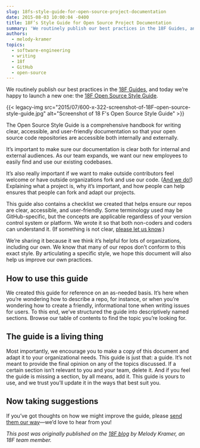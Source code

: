 ```yaml
---
slug: 18fs-style-guide-for-open-source-project-documentation
date: 2015-08-03 10:00:04 -0400
title: 18F’s Style Guide for Open Source Project Documentation
summary: 'We routinely publish our best practices in the 18F Guides, and today we’re happy to launch a new one: the 18F Open Source Style Guide. The Open Source Style Guide is a comprehensive handbook for writing clear, accessible, and user-friendly documentation so that'
authors:
  - melody-kramer
topics:
  - software-engineering
  - writing
  - 18f
  - GitHub
  - open-source
---
```


We routinely publish our best practices in the [18F Guides](https://pages.18f.gov/guides/), and today we’re happy to launch a new one: the [18F Open Source Style Guide](https://pages.18f.gov/open-source-guide/).

{{< legacy-img src="2015/07/600-x-322-screenshot-of-18F-open-source-style-guide.jpg" alt="Screenshot of 18 F's Open Source Style Guide" >}}

The Open Source Style Guide is a comprehensive handbook for writing clear, accessible, and user-friendly documentation so that your open source code repositories are accessible both internally and externally.

It’s important to make sure our documentation is clear both for internal and external audiences. As our team expands, we want our new employees to easily find and use our existing codebases.

It&#8217;s also really important if we want to make outside contributors feel welcome or have outside organizations fork and use our code. ([And we do!](https://github.com/18F/open-source-policy/blob/master/policy.md)) Explaining what a project is, why it&#8217;s important, and how people can help ensures that people can fork and adapt our projects.

This guide also contains a checklist we created that helps ensure our repos are clear, accessible, and user-friendly. Some terminology used may be GitHub-specific, but the concepts are applicable regardless of your version control system or platform. We wrote it so that both non-coders and coders can understand it. (If something is not clear, [please let us know](https://github.com/18F/open-source-guide/issues/new).)

We’re sharing it because it we think it’s helpful for lots of organizations, including our own. We know that many of our repos don’t conform to this exact style. By articulating a specific style, we hope this document will also help us improve our own practices.

## How to use this guide

We created this guide for reference on an as-needed basis. It’s here when you’re wondering how to describe a repo, for instance, or when you’re wondering how to create a friendly, informational tone when writing issues for users. To this end, we’ve structured the guide into descriptively named sections. Browse our table of contents to find the topic you’re looking for.

## The guide is a living thing

Most importantly, we encourage you to make a copy of this document and adapt it to your organizational needs. This guide is just that: a guide. It’s not meant to provide the final opinion on any of the topics discussed. If a certain section isn’t relevant to you and your team, delete it. And if you feel the guide is missing a section, by all means, add it. This guide is yours to use, and we trust you’ll update it in the ways that best suit you.

## Now taking suggestions

If you’ve got thoughts on how we might improve the guide, please [send them our way](https://github.com/18F/open-source-guide)—we’d love to hear from you!

_This post was originally published on the [18F blog](https://18f.gsa.gov/blog/) by Melody Kramer, an 18F team member._